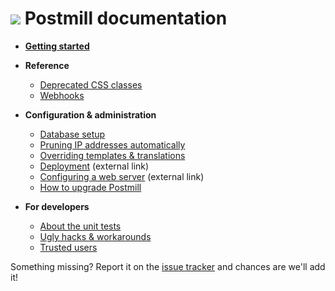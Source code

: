 # ![](assets/postmill-128.png) Postmill documentation

* **[Getting started](../README.md#getting-started)**

* **Reference**

    * [Deprecated CSS classes](deprecated-css-classes.md)
    * [Webhooks](webhooks.md)

* **Configuration & administration**

    * [Database setup](database-setup.md)
    * [Pruning IP addresses automatically](pruning-ips.md)
    * [Overriding templates & translations](overrides.md)
    * [Deployment][deploy] (external link)
    * [Configuring a web server][web server] (external link)
    * [How to upgrade Postmill](upgrading.md)

* **For developers**
    * [About the unit tests](about-the-unit-tests.md)
    * [Ugly hacks & workarounds](workarounds.md)
    * [Trusted users](trusted_users.md)

Something missing? Report it on the [issue tracker][issues] and chances are
we'll add it!


[deploy]: https://symfony.com/doc/4.0/deployment.html
[web server]: https://symfony.com/doc/4.0/setup/web_server_configuration.html
[issues]: https://gitlab.com/edgyemma/Postmill/issues
